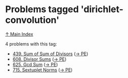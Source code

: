 # Problems tagged 'dirichlet-convolution'

[↑ Main Index](../README.md)

4 problems with this tag:

- [439. Sum of Sum of Divisors](../problems/439.md) ([→ PE](https://projecteuler.net/problem=439))
- [608. Divisor Sums](../problems/608.md) ([→ PE](https://projecteuler.net/problem=608))
- [625. Gcd Sum](../problems/625.md) ([→ PE](https://projecteuler.net/problem=625))
- [715. Sextuplet Norms](../problems/715.md) ([→ PE](https://projecteuler.net/problem=715))
